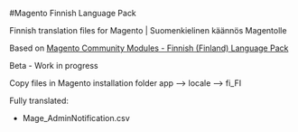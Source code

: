 #Magento Finnish Language Pack

 Finnish translation files for Magento | Suomenkielinen käännös Magentolle
 
 Based on [Magento Community Modules - Finnish (Finland) Language Pack](https://www.magentocommerce.com/magento-connect/magento-community-modules-finnish-finland-language-pack.html)
 
 Beta - Work in progress
 
 Copy files in Magento installation folder app --> locale --> fi_FI
 
 
Fully translated:
 
 - Mage_AdminNotification.csv
